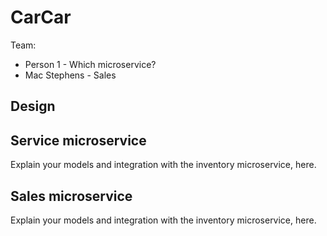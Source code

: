 # CarCar

Team:

* Person 1 - Which microservice?
* Mac Stephens - Sales

## Design

## Service microservice

Explain your models and integration with the inventory
microservice, here.

## Sales microservice

Explain your models and integration with the inventory
microservice, here.
